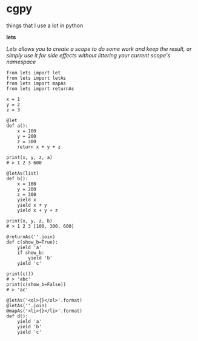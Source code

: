 # cgpy
things that I use a lot in python

**lets**

*Lets allows you to create a scope to do some work and keep the result, or simply use it for side effects without littering your current scope's namespace*
```
from lets import let
from lets import letAs
from lets import mapAs
from lets import returnAs

x = 1
y = 2
z = 3

@let
def a():
    x = 100
    y = 200
    z = 300
    return x + y + z
    
print(x, y, z, a)
# > 1 2 3 600

@letAs(list)
def b():
    x = 100
    y = 200
    z = 300
    yield x
    yield x + y
    yield x + y + z

print(x, y, z, b)
# > 1 2 3 [100, 300, 600]

@returnAs(''.join)
def c(show_b=True):
    yield 'a'
    if show_b:
        yield 'b'
    yield 'c'
    
print(c())
# > 'abc'
print(c(show_b=False))
# > 'ac'

@letAs('<ol>{}</ol>'.format)
@letAs(''.join)
@mapAs('<li>{}</li>'.format)
def d():
    yield 'a'
    yield 'b'
    yield 'c'
```

